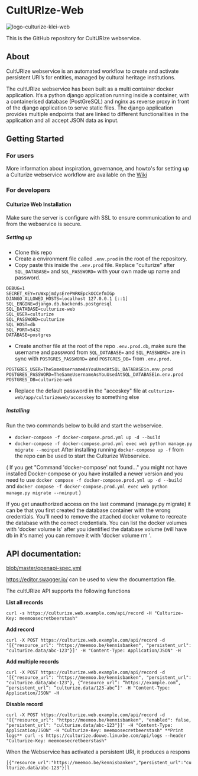 # CultURIze-Web


![logo-culturize-klei-web](https://user-images.githubusercontent.com/14292591/174084481-574397a4-d54b-4359-af57-546eb811b8c1.png)

This is the GitHub repository for CultURIze webservice.

## About

CultURIze webservice is an automated workflow to create and activate persistent URI’s for entities, managed by cultural heritage institutions.

The cultURIze webservice has been built as a multi container docker application. It’s a python django application running inside a container, with a containerised database (PostGreSQL) and nginx as reverse proxy in front of the django application to serve static files. The django application provides multiple endpoints that are linked to different functionalities in the application and all accept JSON data as input.


## Getting Started

### For users
More information about inspiration, governance, and howto's for setting up a Culturize webservice workflow are available on the [Wiki](https://github.com/viaacode/culturize-web/wiki)

### For developers

#### Culturize Web Installation 

Make sure the server is configure with SSL to ensure communication to and from the webservice is secure.

##### Setting up

* Clone this repo
* Create a environment file called `.env.prod` in the root of the repository.
* Copy paste this inside the `.env.prod` file. Replace "culturize" after `SQL_DATABASE=` and `SQL_PASSWORD=` with your own made up name and password. 
```
DEBUG=1
SECRET_KEY=ruWxpjmdysErePWRKEpckOCCefmIGp
DJANGO_ALLOWED_HOSTS=localhost 127.0.0.1 [::1]
SQL_ENGINE=django.db.backends.postgresql
SQL_DATABASE=culturize-web
SQL_USER=culturize
SQL_PASSWORD=culturize
SQL_HOST=db
SQL_PORT=5432
DATABASE=postgres
```
* Create another file at the root of the repo `.env.prod.db`, make sure the username and password from `SQL_DATABASE=` and `SQL_PASSWORD=` are in sync with `POSTGRES_PASSWORD=` and `POSTGRES_DB=` from `.env.prod.`
```
POSTGRES_USER=TheSameUsernameAsYouUsedAtSQL_DATABASEin.env.prod
POSTGRES_PASSWORD=TheSameUsernameAsYouUsedAtSQL_DATABASEin.env.prod
POSTGRES_DB=culturize-web
```
* Replace the default password in the "acceskey" file at 
`culturize-web/app/culturizeweb/accesskey` to something else

##### Installing
Run the two commands below to build and start the webservice.
* `docker-compose -f docker-compose.prod.yml up -d --build`
* `docker-compose -f docker-compose.prod.yml exec web python manage.py migrate --noinput`
After installing running `docker-compose up -f` from the repo can be used to start the Culturize Webservice. 

( If you get "Command 'docker-compose' not found..." you might not have installed Docker-compose or you have installed a newer version and you need to use `docker compose -f docker-compose.prod.yml up -d --build` and `docker compose -f docker-compose.prod.yml exec web python manage.py migrate --noinput` )

If you get unauthorized access on the last command (manage.py migrate) it can be that you first
created the database container with the wrong credentials. You'll need to remove the attached docker
volume to recreate the database with the correct credentials. You can list the docker volumes with
'docker volume ls' after you identified the database volume (will have db in it's name) you can
remove it with 'docker volume rm <volume-name>'.


## API documentation:

[blob/master/openapi-spec.yml ](https://github.com/viaacode/culturize-web/blob/master/openapi-spec.yml) 

https://editor.swagger.io/ can be used to view the documentation file. 

The cultURIze API supports the following functions

**List all records**

`curl -s https://culturize.web.example.com/api/record -H
"Culturize-Key: meemoosecretbeerstash"`

**Add record**

`curl -X POST https://culturize.web.example.com/api/record -d
'[{"resource_url": "https://meemoo.be/kennisbanken", "persistent_url":
"culturize.data/abc-123"}]' -H "Content-Type: Application/JSON" -H`

**Add multiple records**

`curl -X POST https://culturize.web.example.com/api/record -d
'[{"resource_url": "https://meemoo.be/kennisbanken", "persistent_url":
"culturize.data/abc-123"}, {“resource_url”: “https://example.com”, “persistent_url”: “culturize.data/123-abc”]' -H "Content-Type: Application/JSON" -H`

**Disable record**

`curl -X POST https://culturize.web.example.com/api/record -d '[{"resource_url": "https://meemoo.be/kennisbanken", "enabled": false, "persistent_url": "culturize.data/abc-123"}]' -H "Content-Type: Application/JSON" -H "Culturize-Key: meemoosecretbeerstash"
**Print logs**
curl -s https://culturize.douwe.linuxbe.com/api/logs --header
"Culturize-Key: meemoosecretbeerstash"`

When the Webservice has activated a persistent URI, it produces a respons

`[{"resource_url":"https://meemoo.be/kennisbanken","persistent_url":"culturize.data/abc-123"}]l`



